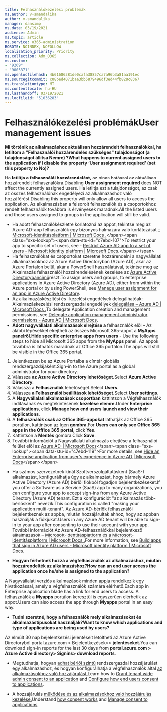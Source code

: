 ```yaml
---
title: Felhasználókezelési problémák
ms.author: v-smandalika
author: v-smandalika
manager: dansimp
ms.date: 03/19/2021
audience: Admin
ms.topic: article
ms.service: o365-administration
ROBOTS: NOINDEX, NOFOLLOW
localization_priority: Priority
ms.collection: Adm_O365
ms.custom:
- "9209"
- "9005371"
ms.openlocfilehash: 4b61686381de0cafa38857ca7a96b3a81aa191ec
ms.sourcegitcommit: c08bed4071baa3bb5879496df3ed44fb828c8367
ms.translationtype: MT
ms.contentlocale: hu-HU
ms.lasthandoff: 03/19/2021
ms.locfileid: "51036283"
---
```

# <a name="user-management-issues"></a><span data-ttu-id="c7ebd-102">Felhasználókezelési problémák</span><span class="sxs-lookup"><span data-stu-id="c7ebd-102">User management issues</span></span>

<span data-ttu-id="c7ebd-103">**Mi történik az alkalmazáshoz aktuálisan hozzárendelt felhasználókkal, ha letiltom a "Felhasználói hozzárendelés szükséges" tulajdonságot (a tulajdonságot állítsa Nemre) ?**</span><span class="sxs-lookup"><span data-stu-id="c7ebd-103">**What happens to current assigned users to the application if I disable the property ‘User assignment required’ (set this property to No)?**</span></span>

<span data-ttu-id="c7ebd-104">Ha **letiltja a felhasználói hozzárendelést,** az nincs hatással az aktuálisan hozzárendelt felhasználókra.</span><span class="sxs-lookup"><span data-stu-id="c7ebd-104">Disabling **User assignment required** does NOT affect the currently assigned users.</span></span> <span data-ttu-id="c7ebd-105">Ha letiltja ezt a tulajdonságot, az csak az összes felhasználónak engedélyezi az alkalmazáshoz való hozzáférést.</span><span class="sxs-lookup"><span data-stu-id="c7ebd-105">Disabling this property will only allow all users to access the application.</span></span> <span data-ttu-id="c7ebd-106">Az alkalmazásban a felsorolt felhasználók és a csoportokhoz rendelt felhasználók továbbra is érvényesek maradnak.</span><span class="sxs-lookup"><span data-stu-id="c7ebd-106">All the listed users and those users assigned to groups in the application will still be valid.</span></span>

- <span data-ttu-id="c7ebd-107">Ha adott felhasználókészletre korlátozná az appot, tekintse meg az Azure AD-app felhasználók egy bizonyos halmazára való korlátozását [– Microsoft-identitásplatform | Microsoft Docs .](https://docs.microsoft.com/azure/active-directory/develop/howto-restrict-your-app-to-a-set-of-users#:~:text=Select%20the%20application%20you%20want%2cand%20set%20it%20to%20Yes.)</span><span class="sxs-lookup"><span data-stu-id="c7ebd-107">To restrict your app to specific set of users, see - [Restrict Azure AD app to a set of users - Microsoft identity platform | Microsoft Docs](https://docs.microsoft.com/azure/active-directory/develop/howto-restrict-your-app-to-a-set-of-users#:~:text=Select%20the%20application%20you%20want%2cand%20set%20it%20to%20Yes.).</span></span>
- <span data-ttu-id="c7ebd-108">Ha felhasználókat és csoportokat szeretne hozzárendelni a nagyvállalati alkalmazásokhoz az Azure Active Directoryban (Azure AD), akár az Azure Portalon belül, akár a PowerShell használatával, tekintse meg az Alkalmazás felhasználói hozzárendelésének kezelése az [Azure Active Directorybancímű](https://docs.microsoft.com/azure/active-directory/manage-apps/assign-user-or-group-access-portal)részt.</span><span class="sxs-lookup"><span data-stu-id="c7ebd-108">To assign users and groups, to enterprise applications in Azure Active Directory (Azure AD), either from within the Azure portal or by using PowerShell, see [Manage user assignment for an app in Azure Active Directory](https://docs.microsoft.com/azure/active-directory/manage-apps/assign-user-or-group-access-portal).</span></span>
- <span data-ttu-id="c7ebd-109">Az alkalmazáskészítési és -kezelési engedélyek delegálhatóak: Alkalmazáskezelési rendszergazdai engedélyek [delegálása – Azure AD | Microsoft Docs .](https://docs.microsoft.com/azure/active-directory/roles/delegate-app-roles)</span><span class="sxs-lookup"><span data-stu-id="c7ebd-109">To delegate Application creation and management permissions, see [Delegate application management administrator permissions - Azure AD | Microsoft Docs](https://docs.microsoft.com/azure/active-directory/roles/delegate-app-roles).</span></span>
- <span data-ttu-id="c7ebd-110">**Adott nagyvállalati alkalmazások elrejtése a** felhasználók elől – Az alábbi lépésekkel elrejtheti az összes Microsoft 365-appot a **MyApps panelről.**</span><span class="sxs-lookup"><span data-stu-id="c7ebd-110">**Hide specific enterprise apps from users** - Use the following steps to hide all Microsoft 365 apps from the **MyApps** panel.</span></span> <span data-ttu-id="c7ebd-111">Az appok továbbra is láthatók maradnak az Office 365 portálon.</span><span class="sxs-lookup"><span data-stu-id="c7ebd-111">The apps will still be visible in the Office 365 portal.</span></span>

 1. <span data-ttu-id="c7ebd-112">Jelentkezzen be az Azure Portalba a címtár globális rendszergazdájaként.</span><span class="sxs-lookup"><span data-stu-id="c7ebd-112">Sign-in to the Azure portal as a global administrator for your directory.</span></span> 
 2. <span data-ttu-id="c7ebd-113">Válassza **az Azure Active Directory lehetőséget.**</span><span class="sxs-lookup"><span data-stu-id="c7ebd-113">Select **Azure Active Directory**.</span></span> 
 3. <span data-ttu-id="c7ebd-114">Válassza a **Felhasználók** lehetőséget.</span><span class="sxs-lookup"><span data-stu-id="c7ebd-114">Select **Users**.</span></span> 
 4. <span data-ttu-id="c7ebd-115">Válassza **a Felhasználói beállítások lehetőséget.**</span><span class="sxs-lookup"><span data-stu-id="c7ebd-115">Select **User settings**.</span></span> 
 5. <span data-ttu-id="c7ebd-116">A **Nagyvállalati alkalmazások csoportban** kattintson a Végfelhasználók indításának és megtekintésének **kezelése elemre.**</span><span class="sxs-lookup"><span data-stu-id="c7ebd-116">Under **Enterprise applications**, click **Manage how end users launch and view their applications**.</span></span> 
 6. <span data-ttu-id="c7ebd-117">A **felhasználók csak az Office 365-appokat** láthatják az Office 365 portálon, kattintson az Igen **gombra.**</span><span class="sxs-lookup"><span data-stu-id="c7ebd-117">For **Users can only see Office 365 apps in the Office 365 portal**, click **Yes**.</span></span> 
 7. <span data-ttu-id="c7ebd-118">Kattintson a **Mentés** gombra.</span><span class="sxs-lookup"><span data-stu-id="c7ebd-118">Click **Save**.</span></span> 
 8. <span data-ttu-id="c7ebd-119">További információt a Nagyvállalati alkalmazás elrejtése a felhasználói felület elől az [Azure AD-| Microsoft Docs](https://docs.microsoft.com/azure/active-directory/manage-apps/hide-application-from-user-portal#:~:text=%20Hide%20an%20application%20from%20the%20end%20user,6%20Click%20Properties.%207%20Click%20Save.%20See%20More.)</span><span class="sxs-lookup"><span data-stu-id="c7ebd-119">For more details, see [Hide an Enterprise application from user's experience in Azure AD | Microsoft Docs](https://docs.microsoft.com/azure/active-directory/manage-apps/hide-application-from-user-portal#:~:text=%20Hide%20an%20application%20from%20the%20end%20user,6%20Click%20Properties.%207%20Click%20Save.%20See%20More.)</span></span>

- <span data-ttu-id="c7ebd-120">Ha számos szervezetnek kínál Szoftverszolgáltatásként (SaaS-) alkalmazást, konfigurálhatja úgy az alkalmazást, hogy bármely Azure Active Directory (Azure AD) bérlői fiókból fogadjon bejelentkezéseket.</span><span class="sxs-lookup"><span data-stu-id="c7ebd-120">If you offer a Software as a Service (SaaS) app to many organizations, you can configure your app to accept sign-ins from any Azure Active Directory (Azure AD) tenant.</span></span> <span data-ttu-id="c7ebd-121">Ezt a konfigurációt "az alkalmazás több-bérlősként" nevezik.</span><span class="sxs-lookup"><span data-stu-id="c7ebd-121">This configuration is called "making your application multi-tenant".</span></span> <span data-ttu-id="c7ebd-122">Az Azure AD-bérlők felhasználói bejelentkeznek az appba, miután hozzájárultak ahhoz, hogy az appban használják a fiókjukat.</span><span class="sxs-lookup"><span data-stu-id="c7ebd-122">Users in any Azure AD tenant will be able to sign-in to your app after consenting to use their account with your app.</span></span> <span data-ttu-id="c7ebd-123">További információt Az Azure AD-felhasználókkal bejelentkező alkalmazások – [Microsoft-identitásplatform és a Microsoft-identitásplatform | Microsoft Docs .](https://docs.microsoft.com/azure/active-directory/develop/howto-convert-app-to-be-multi-tenant)</span><span class="sxs-lookup"><span data-stu-id="c7ebd-123">For more information, see [Build apps that sign in Azure AD users - Microsoft identity platform | Microsoft Docs](https://docs.microsoft.com/azure/active-directory/develop/howto-convert-app-to-be-multi-tenant).</span></span>

- <span data-ttu-id="c7ebd-124">**Hogyan férhetnek hozzá a végfelhasználók az alkalmazáshoz, miután hozzárendelték az alkalmazáshoz?**</span><span class="sxs-lookup"><span data-stu-id="c7ebd-124">**How can an end user access the application once he/she is assigned to the application?**</span></span>

<span data-ttu-id="c7ebd-125">A Nagyvállalati verziós alkalmazások minden appja rendelkezik egy hivatkozással, amely a végfelhasználók számára elérhető.</span><span class="sxs-lookup"><span data-stu-id="c7ebd-125">Each app in Enterprise application blade has a link for end users to access.</span></span> <span data-ttu-id="c7ebd-126">A felhasználók a **Myapps** portálon keresztül is egyszerűen elérhetik az appot.</span><span class="sxs-lookup"><span data-stu-id="c7ebd-126">Users can also access the app through **Myapps** portal in an easy way.</span></span>

- <span data-ttu-id="c7ebd-127">**Tudni szeretné, hogy a felhasználók mely alkalmazásokat és alkalmazástípusokat használják?**</span><span class="sxs-lookup"><span data-stu-id="c7ebd-127">**Want to know which applications and type of applications are being used by users?**</span></span>

<span data-ttu-id="c7ebd-128">Az elmúlt 30 nap bejelentkezési jelentéseit letöltheti az Azure Active Directoryból portal.azure.com > Bejelentkezések>> **jelentéseket.**</span><span class="sxs-lookup"><span data-stu-id="c7ebd-128">You can download sign-in reports for the last 30 days from **portal.azure.com > Azure Active directory> Signins> download reports**.</span></span>

- <span data-ttu-id="c7ebd-129">Megtudhatja, hogyan [adhat bérlői szintű](https://docs.microsoft.com/azure/active-directory/manage-apps/grant-admin-consent) rendszergazdai hozzájárulást egy alkalmazáshoz, és hogyan konfigurálhatja a végfelhasználók által [az alkalmazásokhoz való hozzájárulást.](https://docs.microsoft.com/azure/active-directory/manage-apps/configure-user-consent)</span><span class="sxs-lookup"><span data-stu-id="c7ebd-129">Learn how to [Grant tenant wide admin consent to an application](https://docs.microsoft.com/azure/active-directory/manage-apps/grant-admin-consent) and [Configure how end users consent to applications](https://docs.microsoft.com/azure/active-directory/manage-apps/configure-user-consent).</span></span>

- <span data-ttu-id="c7ebd-130">A hozzájárulás [működése és az](https://docs.microsoft.com/azure/active-directory/develop/v2-permissions-and-consent) [alkalmazásokhoz való hozzájárulás kezelése.](https://docs.microsoft.com/azure/active-directory/manage-apps/manage-consent-requests)</span><span class="sxs-lookup"><span data-stu-id="c7ebd-130">Understand [how consent works](https://docs.microsoft.com/azure/active-directory/develop/v2-permissions-and-consent) and [Manage consent to applications](https://docs.microsoft.com/azure/active-directory/manage-apps/manage-consent-requests).</span></span>



